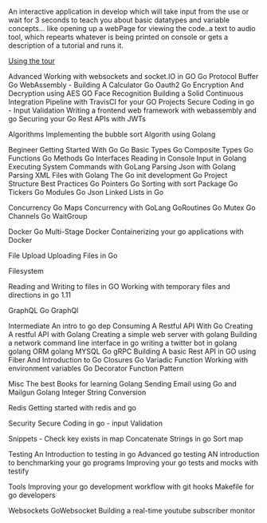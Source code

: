 An interactive application in develop which will take input from the use or wait for 3 seconds  to teach you about 
basic datatypes and variable concepts...
like opening up a webPage for viewing the code..a text to audio tool, which repearts whatever is being printed on console or gets a description of a tutorial and runs it.


[Using the tour](https://tour.golang.org/list)

Advanced
Working with websockets and socket.IO in GO
Go Protocol Buffer
Go WebAssembly - Building A Calculator
Go Oauth2
Go Encryption And Decryption using AES
GO Face Recognition
Building a Solid Continuous Integration Pipeline with TravisCI for your GO Projects
Secure Coding in go - Input Validation
Writing a frontend web framework with webassembly and go
Securing your Go Rest APIs with JWTs

Algorithms
Implementing the bubble sort Algorith using Golang

Begineer
Getting Started With Go
Go Basic Types
Go Composite Types
Go Functions
Go Methods
Go Interfaces
Reading in Console Input in Golang
Executing System Commands with GoLang
Parsing Json with Golang
Parsing XML Files with Golang
The Go init development
Go Project Structure Best Practices
Go Pointers
Go Sorting with sort Package
Go Tickers
Go Modules
Go Json 
Linked Lists in Go


Concurrency
Go Maps
Concurrency with GoLang GoRoutines
Go Mutex 
Go Channels 
Go WaitGroup



Docker
Go Multi-Stage Docker
Containerizing your go applications with Docker

File Upload
Uploading Files in Go

Filesystem

Reading and Writing to files in GO
Working with temporary files and directions in go 1.11

GraphQL
Go GraphQl

Intermediate
An intro to go dep
Consuming A Restful API With Go
Creating A restful API with Golang
Creating a simple web server with golang
Building a network command line interface in go
writing a twitter bot in golang
golang ORM
golang MYSQL 
Go gRPC
Building A basic Rest API in GO using Fiber
And Introduction to Go Closures
Go Variadic Function
Working with environment variables
Go Decorator Function Pattern

Misc
The best Books for learning Golang
Sending Email using Go and Mailgun
Golang Integer String Conversion 

Redis
Getting started with redis and go

Security
Secure Coding in go - input Validation

Snippets -
Check key exists in map
Concatenate Strings in go
Sort map 

Testing
An Introduction to testing in go
Advanced go testing
AN introduction to benchmarking your go programs
Improving your go tests and mocks with testify

Tools
Improving your go development workflow with git hooks
Makefile for go developers

Websockets
GoWebsocket
Building a real-time youtube subscriber monitor